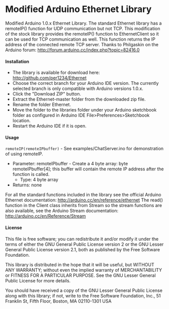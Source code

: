 Modified Arduino Ethernet Library
==========

Modified Arduino 1.0.x Ethernet Library. The standard Ethernet library has a remoteIP() function for UDP communication but not TCP. This modification of the stock library provides the remoteIP() function to EthernetClient so it can be used for TCP communication as well. This function returns the IP address of the connected remote TCP server. Thanks to Philgaskin on the Arduino forum: http://forum.arduino.cc/index.php?topic=82416.0

#### Installation
- The library is available for download here: http://github.com/per1234/Ethernet
- Choose the correct branch for your Arduino IDE version. The currently selected branch is only compatible with Arduino versions 1.0.x.
- Click the "Download ZIP" button.
- Extract the Ethernet-master folder from the downloaded zip file.
- Rename the folder Ethernet.
- Move the folder to the libraries folder under your Arduino sketchbook folder as configured in Arduino IDE File>Preferences>Sketchbook location.
- Restart the Arduino IDE if it is open.

#### Usage
`remoteIP(remoteIPbuffer)` - See examples/ChatServer.ino for demonstration of using remoteIP.
- Parameter: remoteIPbuffer - Create a 4 byte array: byte remoteIPbuffer[4]; this buffer will contain the remote IP address after the function is called.
  - Type: 4 byte array
- Returns: none

For all the standard functions included in the library see the official Arduino Ethernet documentation: http://arduino.cc/en/reference/ethernet
The read() function in the Client class inherits from Stream so the stream functions are also available, see the Arduino Stream documentation: http://arduino.cc/en/Reference/Stream

#### License
This file is free software; you can redistribute it and/or modify it under the terms of either the GNU General Public License version 2 or the GNU Lesser General Public License version 2.1, both as published by the Free Software Foundation.

This library is distributed in the hope that it will be useful, but WITHOUT ANY WARRANTY; without even the implied warranty of MERCHANTABILITY or FITNESS FOR A PARTICULAR PURPOSE. See the GNU Lesser General Public License for more details.

You should have received a copy of the GNU Lesser General Public License along with this library; if not, write to the Free Software Foundation, Inc., 51 Franklin St, Fifth Floor, Boston, MA 02110-1301 USA